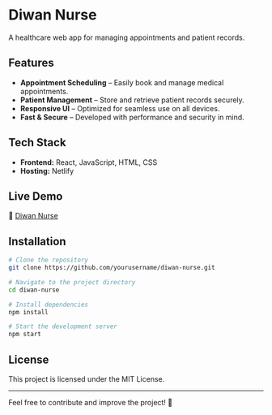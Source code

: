 # Diwan Nurse

A healthcare web app for managing appointments and patient records.

## Features
- **Appointment Scheduling** – Easily book and manage medical appointments.
- **Patient Management** – Store and retrieve patient records securely.
- **Responsive UI** – Optimized for seamless use on all devices.
- **Fast & Secure** – Developed with performance and security in mind.

## Tech Stack
- **Frontend:** React, JavaScript, HTML, CSS
- **Hosting:** Netlify

## Live Demo
🔗 [Diwan Nurse](https://diwan-nurse.netlify.app/)

## Installation
```sh
# Clone the repository
git clone https://github.com/yourusername/diwan-nurse.git

# Navigate to the project directory
cd diwan-nurse

# Install dependencies
npm install

# Start the development server
npm start
```

## License
This project is licensed under the MIT License.

---
Feel free to contribute and improve the project! 🚀
